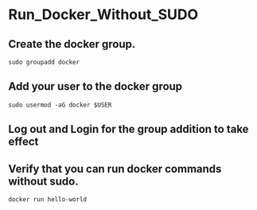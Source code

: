 # Run_Docker_Without_SUDO

## Create the docker group.

`sudo groupadd docker`

## Add your user to the docker group

`sudo usermod -aG docker $USER`

## Log out and Login for the group addition to take effect


## Verify that you can run docker commands without sudo.

`docker run hello-world`
